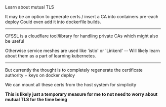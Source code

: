 Learn about mutual TLS

It may be an option to generate certs / insert a CA into containers pre-each deploy
Could even add it into dockerfile builds.

---
CFSSL is a cloudflare tool/library for handling private CAs which might also be useful

Otherwise service meshes are used like 'istio' or 'Linkerd' -- Will likely learn about them as a part of learning kubernetes.

--- 

But currently the thought is to completely regenerate the certificate authority + keys on docker deploy

We can mount all these certs from the host system for simplicity

**This is likely just a temporary measure for me to not need to worry about mutual TLS for the time being**
